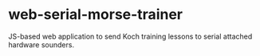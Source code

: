 # web-serial-morse-trainer
JS-based web application to send Koch training lessons to serial attached hardware sounders.
